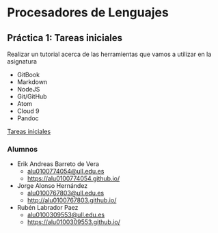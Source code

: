 # Procesadores de Lenguajes

## Práctica 1: Tareas iniciales

Realizar un tutorial acerca de las herramientas que vamos a utilizar en la asignatura

* GitBook
* Markdown
* NodeJS
* Git/GitHub
* Atom
* Cloud 9
* Pandoc

[Tareas iniciales](https://ull-esit-pl-1617.github.io/tareas-iniciales-erik-jorge-carlos-ruben/)



### Alumnos

* Erik Andreas Barreto de Vera
  * alu0100774054@ull.edu.es
  * https://alu0100774054.github.io/
* Jorge Alonso Hernández
  * alu0100767803@ull.edu.es
  * http://alu0100767803.github.io/
* Rubén Labrador Paez
  * alu0100309553@ull.edu.es
  * https://alu0100309553.github.io/

